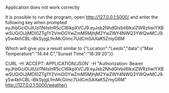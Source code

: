 Application does not work correctly

It is possible to run the program, open http://127.0.0.1:5000/ and enter the following key when prompted
eyJhbGciOiJIUzI1NiIsInR5cCI6IkpXVCJ9.eyJsb2NhdGlvbiI6IkxlZWRzIiwiYXBwSUQiOiJjMDI0ZTg1Y2VmOGYwZmM5MjhjM2YwZWY4NWQ3YWQwMCJ9.y5w4khCBL-iBkSyjgLfmMcGImc7UdCmSAXaK5ZmyG6M

Which will give you a result similar to {"Location":"Leeds","data":{"Max Temperature":"14.44 C","Sunset Time":"18:39:20"}}


CURL -H 'ACCEPT: APPLICATION/JSON' -H "Authorization: Bearer eyJhbGciOiJIUzI1NiIsInR5cCI6IkpXVCJ9.eyJsb2NhdGlvbiI6IkxlZWRzIiwiYXBwSUQiOiJjMDI0ZTg1Y2VmOGYwZmM5MjhjM2YwZWY4NWQ3YWQwMCJ9.y5w4khCBL-iBkSyjgLfmMcGImc7UdCmSAXaK5ZmyG6M" http://127.0.0.1:5000/weather\
